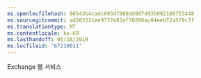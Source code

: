 ```yaml
---
ms.openlocfilehash: 86543b4cadc6934f988dd907493b992160753448
ms.sourcegitcommit: ad203331ee9737e82ef70206ac04eeb72a5f9c7f
ms.translationtype: MT
ms.contentlocale: ko-KR
ms.lasthandoff: 06/18/2019
ms.locfileid: "67210011"
---
```

Exchange 웹 서비스